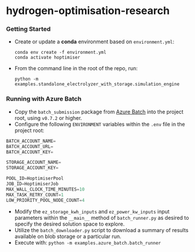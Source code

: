 # hydrogen-optimisation-research

### Getting Started

- Create or update a **conda** environment based on `environment.yml`:

  ```
  conda env create -f environment.yml
  conda activate hoptimiser
  ``````
- From the command line in the root of the repo, run:

  `python -m examples.standalone_electrolyzer_with_storage.simulation_engine`

### Running with Azure Batch

- Copy the `batch_submission` package from [Azure Batch](https://github.com/resgroup/AzureBatch) into the project root, using `v0.7.2` or higher.
- Configure the following `ENVIRONMENT` variables within the `.env` file in the 
project root:
```python
BATCH_ACCOUNT_NAME=
BATCH_ACCOUNT_URL=
BATCH_ACCOUNT_KEY=

STORAGE_ACCOUNT_NAME=
STORAGE_ACCOUNT_KEY=

POOL_ID=HoptimiserPool
JOB_ID=HoptimiserJob
MAX_WALL_CLOCK_TIME_MINUTES=10
MAX_TASK_RETRY_COUNT=1
LOW_PRIORITY_POOL_NODE_COUNT=4
```
- Modify the `ez_storage_kwh_inputs` and `ez_power_kw_inputs` input parameters 
within the `__main__` method of `batch_runner.py` as desired to specify the 
desired solution space to explore.
- Utilize the `batch_downloader.py` script to download a summary of results available on blob storage or a particular run.
- Execute with: `python -m examples.azure_batch.batch_runner`